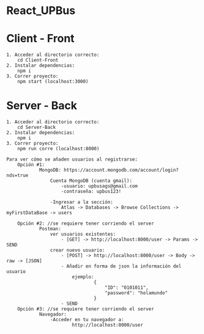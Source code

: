 # React_UPBus


# Client - Front 
    1. Acceder al directorio correcto: 
        cd Client-Front
    2. Instalar dependencias: 
        npm i 
    3. Correr proyecto: 
        npm start (localhost:3000)

# Server - Back
    1. Acceder al directorio correcto:
        cd Server-Back
    2. Instalar dependencias:
        npm i
    3. Correr proyecto:
        npm run corre (localhost:8000) 

    Para ver cómo se añaden usuarios al registrarse:
        Opción #1:
                MongoDB: https://account.mongodb.com/account/login?nds=true
                    Cuenta MongoDB (cuenta gmail): 
                        -usuario: upbusags@gmail.com
                        -contraseña: upbus123!

                    -Ingresar a la sección: 
                        Atlas -> Databases -> Browse Collections -> myFirstDataBase -> users

        Opción #2: //se requiere tener corriendo el server
                Postman: 
                    ver usuarios existentes:
                        - [GET] -> http://localhost:8000/user -> Params ->   SEND
                    crear nuevo usuario:
                        - [POST] -> http://localhost:8000/user -> Body -> raw -> [JSON]
                        - Añadir en forma de json la información del usuario
                            ejemplo:
                                    {
                                        "ID": "0101011",
                                        "password": "holamundo"
                                    }
                        - SEND
        Opción #3: //se requiere tener corriendo el server
                Navegador:
                    -Acceder en tu navegador a:
                            http://localhost:8000/user